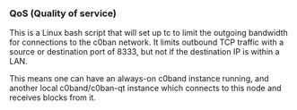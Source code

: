 ### QoS (Quality of service) ###

This is a Linux bash script that will set up tc to limit the outgoing bandwidth for connections to the c0ban network. It limits outbound TCP traffic with a source or destination port of 8333, but not if the destination IP is within a LAN.

This means one can have an always-on c0band instance running, and another local c0band/c0ban-qt instance which connects to this node and receives blocks from it.

